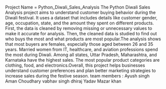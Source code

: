 Project Name = Python_Diwali_Sales_Analysis
The Python Diwali Sales Analysis project aims to understand customer buying behavior during the Diwali festival. It uses a dataset that includes details like customer gender, age, occupation, state, and the amount they spent on different products. First, the data is cleaned by removing missing or unnecessary values to make it accurate for analysis. Then, the cleaned data is studied to find out who buys the most and what products are most popular.The analysis shows that most buyers are females, especially those aged between 26 and 35 years. Married women from IT, healthcare, and aviation professions spend the most during Diwali. Among all states, Uttar Pradesh, Maharashtra, and Karnataka have the highest sales. The most popular product categories are clothing, food, and electronics.Overall, this project helps businesses understand customer preferences and plan better marketing strategies to increase sales during the festive season.
team members :
Ayush singh 
Aman Choudhary 
vabhav singh 
dhiraj Yadav
Mazar khan 
